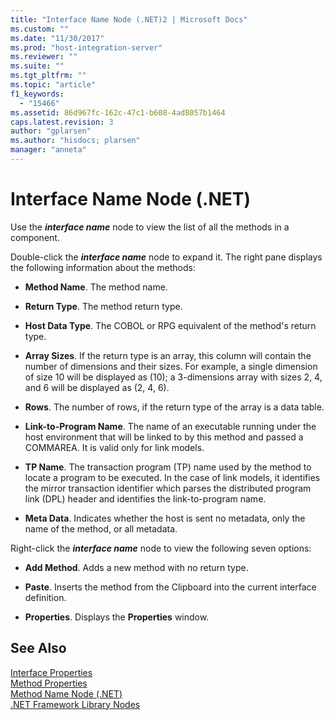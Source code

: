 ```yaml
---
title: "Interface Name Node (.NET)2 | Microsoft Docs"
ms.custom: ""
ms.date: "11/30/2017"
ms.prod: "host-integration-server"
ms.reviewer: ""
ms.suite: ""
ms.tgt_pltfrm: ""
ms.topic: "article"
f1_keywords: 
  - "15466"
ms.assetid: 86d967fc-162c-47c1-b608-4ad8057b1464
caps.latest.revision: 3
author: "gplarsen"
ms.author: "hisdocs; plarsen"
manager: "anneta"
---
```

# Interface Name Node (.NET)
Use the ***interface name*** node to view the list of all the methods in a component.  
  
 Double-click the ***interface name*** node to expand it. The right pane displays the following information about the methods:  
  
-   **Method Name**. The method name.  
  
-   **Return Type**. The method return type.  
  
-   **Host Data Type**. The COBOL or RPG equivalent of the method's return type.  
  
-   **Array Sizes**. If the return type is an array, this column will contain the number of dimensions and their sizes. For example, a single dimension of size 10 will be displayed as (10); a 3-dimensions array with sizes 2, 4, and 6 will be displayed as (2, 4, 6).  
  
-   **Rows**. The number of rows, if the return type of the array is a data table.  
  
-   **Link-to-Program Name**. The name of an executable running under the host environment that will be linked to by this method and passed a COMMAREA. It is valid only for link models.  
  
-   **TP Name**. The transaction program (TP) name used by the method to locate a program to be executed. In the case of link models, it identifies the mirror transaction identifier which parses the distributed program link (DPL) header and identifies the link-to-program name.  
  
-   **Meta Data**. Indicates whether the host is sent no metadata, only the name of the method, or all metadata.  
  
 Right-click the ***interface name*** node to view the following seven options:  
  
-   **Add Method**. Adds a new method with no return type.  
  
-   **Paste**. Inserts the method from the Clipboard into the current interface definition.  
  
-   **Properties**. Displays the **Properties** window.  
  
## See Also  
 [Interface Properties](../core/interface-properties2.md)   
 [Method Properties](../core/method-properties1.md)   
 [Method Name Node (.NET)](../core/method-name-node-net-2.md)   
 [.NET Framework Library Nodes](../core/net-framework-library-nodes2.md)